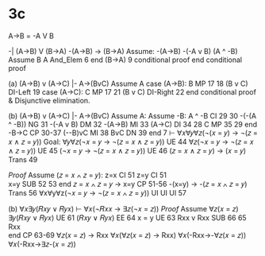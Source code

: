 # 3c

A->B = -A V B

-| (A->B) V (B->A)
-(A->B) -> (B->A)
Assume: -(A->B)
-(-A v B)
(A ^ -B)
    Assume B
    A                           And_Elem 6
    end
(B->A) 9 conditional proof
end conditional proof

(a)
(A->B) v (A->C) |- A->(BvC)
Assume A
    case (A->B):
        B                       MP 17 18 
        (B v C)                 DI-Left 19
    case (A->C):
        C                       MP 17 21
        (B v C)                 DI-Right 22
end conditional proof & Disjunctive elimination.

(b)
(A->B) v (A->C) |- A->(BvC)
Assume A:
    Assume -B:
        A ^ -B              CI 29 30
        -(-(A ^ -B))        NG 31
        -(-A v B)           DM 32
        -(A->B)             MI 33
        (A->C)              DI 34 28
        C                   MP 35 29
    end
    -B->C                   CP 30-37
    (--B)vC                 MI 38
    BvC                     DN 39
end
7
⊢ ∀𝑥∀𝑦∀𝑧(¬(𝑥 = 𝑦) → ¬(𝑧 = 𝑥 ∧ 𝑧 = 𝑦))
Goal:
∀𝑦∀𝑧(¬𝑥 = 𝑦 → ¬(𝑧 = 𝑥 ∧ 𝑧 = 𝑦))     UE 44
∀𝑧(¬𝑥 = 𝑦 → ¬(𝑧 = 𝑥 ∧ 𝑧 = 𝑦))       UE 45
(¬𝑥 = 𝑦 → ¬(𝑧 = 𝑥 ∧ 𝑧 = 𝑦))         UE 46
(𝑧 = 𝑥 ∧ 𝑧 = 𝑦) -> (𝑥 = 𝑦)          Trans 49

*Proof*
Assume (𝑧 = 𝑥 ∧ 𝑧 = 𝑦):
    z=x                                CI 51 
    z=y                                CI 51    
    x=y                                SUB 52 53
end
𝑧 = 𝑥 ∧ 𝑧 = 𝑦 -> x=y                    CP 51-56
-(x=y) -> -(𝑧 = 𝑥 ∧ 𝑧 = 𝑦)              Trans 56
∀x∀y∀z(¬𝑥 = 𝑦 → ¬(𝑧 = 𝑥 ∧ 𝑧 = 𝑦))       UI UI UI 57

(b)
∀𝑥∃𝑦(𝑅𝑥𝑦 ∨ 𝑅𝑦𝑥) ⊢ ∀𝑥(¬𝑅𝑥𝑥 → ∃𝑧(¬𝑥 = 𝑧))
*Proof*
    Assume ∀𝑧(𝑥 = 𝑧)
        ∃𝑦(𝑅𝑥𝑦 ∨ 𝑅𝑦𝑥)         UE 61
        (𝑅𝑥𝑦 ∨ 𝑅𝑦𝑥)           EE 64
        x = y                UE 63 
        Rxx v Rxx            SUB 66 65
        Rxx                  
    end CP 63-69
    ∀𝑧(𝑥 = 𝑧) -> Rxx
    ∀𝑥(∀𝑧(𝑥 = 𝑧) -> Rxx)
    ∀𝑥(-Rxx->-∀𝑧(𝑥 = 𝑧))
    ∀𝑥(-Rxx->∃𝑧-(𝑥 = 𝑧))